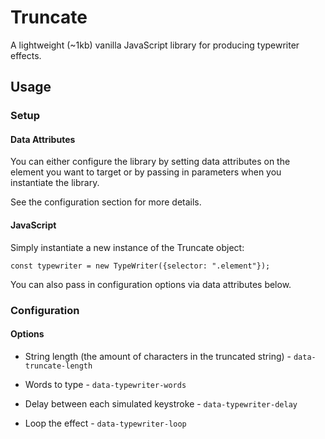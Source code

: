 # Truncate

A lightweight (~1kb) vanilla JavaScript library for producing typewriter effects.

## Usage

### Setup

#### Data Attributes

You can either configure the library by setting data attributes on the element you want to target or by passing in parameters when you instantiate the library.

See the configuration section for more details.

#### JavaScript

Simply instantiate a new instance of the Truncate object:

`const typewriter = new TypeWriter({selector: ".element"});`

You can also pass in configuration options via data attributes below.

### Configuration 

#### Options

- String length (the amount of characters in the truncated string) - `data-truncate-length` 

- Words to type - `data-typewriter-words` 
- Delay between each simulated keystroke - `data-typewriter-delay`
- Loop the effect - `data-typewriter-loop`
